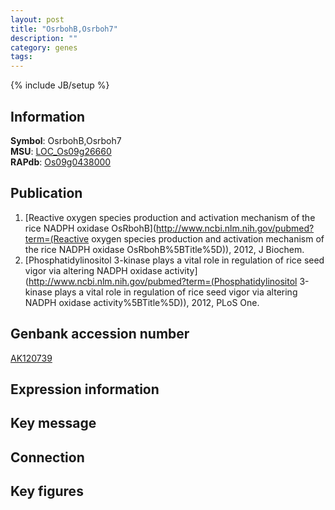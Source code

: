 ```yaml
---
layout: post
title: "OsrbohB,Osrboh7"
description: ""
category: genes
tags: 
---
```

{% include JB/setup %}

## Information
__Symbol__: OsrbohB,Osrboh7  
__MSU__: [LOC_Os09g26660](http://rice.plantbiology.msu.edu/cgi-bin/ORF_infopage.cgi?orf=LOC_Os09g26660)  
__RAPdb__: [Os09g0438000](http://rapdb.dna.affrc.go.jp/viewer/gbrowse_details/irgsp1?name=Os09g0438000)  

## Publication
1. [Reactive oxygen species production and activation mechanism of the rice NADPH oxidase OsRbohB](http://www.ncbi.nlm.nih.gov/pubmed?term=(Reactive oxygen species production and activation mechanism of the rice NADPH oxidase OsRbohB%5BTitle%5D)), 2012, J Biochem.
2. [Phosphatidylinositol 3-kinase plays a vital role in regulation of rice seed vigor via altering NADPH oxidase activity](http://www.ncbi.nlm.nih.gov/pubmed?term=(Phosphatidylinositol 3-kinase plays a vital role in regulation of rice seed vigor via altering NADPH oxidase activity%5BTitle%5D)), 2012, PLoS One.

## Genbank accession number
[AK120739](http://www.ncbi.nlm.nih.gov/nuccore/AK120739)

## Expression information

## Key message

## Connection

## Key figures


